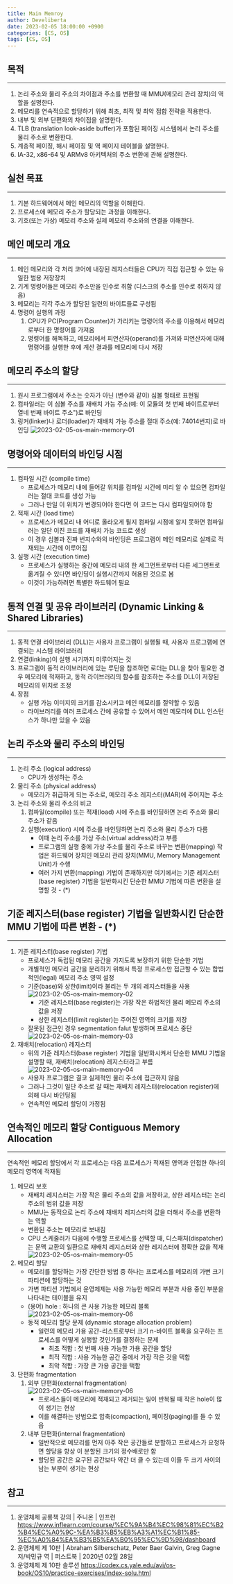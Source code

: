 ```yaml
---
title: Main Memroy
author: Develiberta
date: 2023-02-05 18:00:00 +0900
categories: [CS, OS]
tags: [CS, OS]
---
```



## 목적
---
1. 논리 주소와 물리 주소의 차이점과 주소를 변환할 때 MMU(메모리 관리 장치)의 역할을 설명한다.
2. 메모리를 연속적으로 할당하기 위해 최초, 최적 및 최악 접합 전략을 적용한다.
3. 내부 및 외부 단편화의 차이점을 설명한다.
4. TLB (translation look-aside buffer)가 포함된 페이징 시스템에서 논리 주소를 물리 주소로 변환한다.
5. 계층적 페이징, 해시 페이징 및 역 페이지 테이블을 설명한다.
6. IA-32, x86-64 및 ARMv8 아키텍처의 주소 변환에 관해 설명한다.

## 실천 목표
---
1. 기본 하드웨어에서 메인 메모리의 역할을 이해한다.
2. 프로세스에 메모리 주소가 할당되는 과정을 이해한다.
3. 기호(또는 가상) 메모리 주소와 실제 메모리 주소와의 연결을 이해한다.

## 메인 메모리 개요
---
1. 메인 메모리와 각 처리 코어에 내장된 레지스터들은 CPU가 직접 접근할 수 있는 유일한 범용 저장장치
2. 기계 명령어들은 메모리 주소만을 인수로 취함 (디스크의 주소를 인수로 취하지 않음)
1. 메모리는 각각 주소가 할당된 일련의 바이트들로 구성됨
2. 명령어 실행의 과정
	1. CPU가 PC(Program Counter)가 가리키는 명령어의 주소를 이용해서 메모리로부터 한 명령어를 가져옴
	2. 명령어를 해독하고, 메모리에서 피연산자(operand)를 가져와 피연산자에 대해 명령어를 실행한 후에 계산 결과를 메모리에 다시 저장

## 메모리 주소의 할당
---
1. 원시 프로그램에서 주소는 숫자가 아닌 (변수와 같이) 심볼 형태로 표현됨
2. 컴파일러는 이 심볼 주소를 재배치 가능 주소(예: 이 모듈의 첫 번째 바이트로부터 열네 번째 바이트 주소")로 바인딩
3. 링커(linker)나 로더(loader)가 재배치 가능 주소를 절대 주소(예: 74014번지)로 바인딩
![2023-02-05-os-main-memory-01](/assets/img/illustrations/2023-02-05-os-main-memory-01.jpg)

## 명령어와 데이터의 바인딩 시점
---
1. 컴파일 시간 (compile time)
	- 프로세스가 메모리 내에 들어갈 위치를 컴파일 시간에 미리 알 수 있으면 컴파일러는 절대 코드를 생성 가능
	- 그러나 만일 이 위치가 변경되어야 한다면 이 코드는 다시 컴파일되어야 함
2. 적재 시간 (load time)
	- 프로세스가 메모리 내 어디로 올라오게 될지 컴파일 시점에 알지 못하면 컴파일러는 일단 이진 코드를 재배치 가능 코드로 생성
	- 이 경우 심볼과 진짜 번지수와의 바인딩은 프로그램이 메인 메모리로 실제로 적재되는 시간에 이루어짐
3. 실행 시간 (execution time)
	- 프로세스가 실행하는 중간에 메모리 내의 한 세그먼트로부터 다른 세그먼트로 옮겨질 수 있다면 바인딩이 실행시간까지 허용된 것으로 봄
	- 이것이 가능하려면 특별한 하드웨어 필요

## 동적 연결 및 공유 라이브러리 (Dynamic Linking & Shared Libraries)
---
1. 동적 연결 라이브러리 (DLL)는 사용자 프로그램이 실행될 때, 사용자 프로그램에 연결되는 시스템 라이브러리
2. 연결(linking)이 실행 시기까지 미루어지는 것
3. 프로그램이 동적 라이브러리에 있는 루틴을 참조하면 로더는 DLL을 찾아 필요한 경우 메모리에 적재하고, 동적 라이브러리의 함수를 참조하는 주소를 DLL이 저장된 메모리의 위치로 조정
4. 장점
	- 실행 가능 이미지의 크기를 감소시키고 메인 메모리를 절약할 수 있음 
	- 라이브러리를 여러 프로세스 간에 공유할 수 있어서 메인 메모리에 DLL 인스턴스가 하나만 있을 수 있음

## 논리 주소와 물리 주소의 바인딩
---
1. 논리 주소 (logical address)
	- CPU가 생성하는 주소
2. 물리 주소 (physical address)
	- 메모리가 취급하게 되는 주소로, 메모리 주소 레지스터(MAR)에 주어지는 주소
3. 논리 주소와 물리 주소의 비교
	1. 컴파일(compile) 또는 적재(load) 시에 주소를 바인딩하면 논리 주소와 물리 주소가 같음
	2. 실행(execution) 시에 주소를 바인딩하면 논리 주소와 물리 주소가 다름
		- 이때 논리 주소를 가상 주소(virtual address)라고 부름
		- 프로그램의 실행 중에 가상 주소를 물리 주소로 바꾸는 변환(mapping) 작업은 하드웨어 장치인 메모리 관리 장치(MMU, Memory Management Unit)가 수행
		- 여러 가지 변환(mapping) 기법이 존재하지만 여기에서는 기준 레지스터(base register) 기법을 일반화시킨 단순한 MMU 기법에 따른 변환을 설명할 것 - (*)

## 기준 레지스터(base register) 기법을 일반화시킨 단순한 MMU 기법에 따른 변환 - (*)
---
1. 기준 레지스터(base register) 기법
	- 프로세스가 독립된 메모리 공간을 가지도록 보장하기 위한 단순한 기법
	- 개별적인 메모리 공간을 분리하기 위해서 특정 프로세스만 접근할 수 있는 합법적인(legal) 메모리 주소 영역 설정
	- 기준(base)와 상한(limit)이라 불리는 두 개의 레지스터들을 사용
	![2023-02-05-os-main-memory-02](/assets/img/illustrations/2023-02-05-os-main-memory-02.jpg)
		- 기준 레지스터(base register)는 가장 작은 하법적인 물리 메모리 주소의 값을 저장
		- 상한 레지스터(limit register)는 주어진 영역의 크기를 저장
	- 잘못된 접근인 경우 segmentation falut 발생하며 프로세스 중단
	![2023-02-05-os-main-memory-03](/assets/img/illustrations/2023-02-05-os-main-memory-03.jpg)
2. 재배치(relocation) 레지스터
	- 위의 기준 레지스터(base register) 기법을 일반화시켜서 단순한 MMU 기법을 설명할 때, 재배치(relocation) 레지스터라고 부름
	![2023-02-05-os-main-memory-04](/assets/img/illustrations/2023-02-05-os-main-memory-04.jpg)
	- 사용자 프로그램은 결코 실제적인 물리 주소에 접근하지 않음
	- 그러나 그것이 일단 주소로 갈 때는 재배치 레지스터(relocation register)에 의해 다시 바인딩됨
	- 연속적인 메모리 할당이 가정됨

## 연속적인 메모리 할당 Contiguous Memory Allocation
---
연속적인 메모리 할당에서 각 프로세스는 다음 프로세스가 적재된 영역과 인접한 하나의 메모리 영역에 적재됨
1. 메모리 보호
	- 재배치 레지스터는 가장 작은 물리 주소의 값을 저장하고, 상한 레지스터는 논리 주소의 범위 값을 저장
	- MMU는 동적으로 논리 주소에 재배치 레지스터의 값을 더해서 주소를 변환하는 역할
	- 변환된 주소는 메모리로 보내짐
	- CPU 스케줄러가 다음에 수행할 프로세스를 선택할 때, 디스패처(dispatcher)는 문맥 교환의 일환으로 재배치 레지스터와 상한 레지스터에 정확한 값을 적재
	![2023-02-05-os-main-memory-05](/assets/img/illustrations/2023-02-05-os-main-memory-05.jpg)
2. 메모리 할당
	- 메모리를 할당하는 가장 간단한 방법 중 하나는 프로세스를 메모리의 가변 크기 파티션에 할당하는 것
	- 가변 파티션 기법에서 운영체제는 사용 가능한 메모리 부분과 사용 중인 부분을 나타내는 테이블을 유지
	- (용어) hole : 하나의 큰 사용 가능한 메모리 블록
	![2023-02-05-os-main-memory-06](/assets/img/illustrations/2023-02-05-os-main-memory-06.jpg)
	- 동적 메모리 할당 문제 (dynamic storage allocation problem)
		- 일련의 메모리 가용 공간-리스트로부터 크기 n-바이트 블록을 요구하는 프로세스를 어떻게 실행할 것인가를 결정하는 문제
			- 최초 적합 : 첫 번째 사용 가능한 가용 공간을 할당
			- 최적 적합 : 사용 가능한 공간 중에서 가장 작은 것을 택함
			- 최악 적합 : 가장 큰 가용 공간을 택함
3. 단편화 fragmentation
	1. 외부 단편화(external fragmentation)
	![2023-02-05-os-main-memory-06](/assets/img/illustrations/2023-02-05-os-main-memory-06.jpg)
		- 프로세스들이 메모리에 적재되고 제거되는 일이 반복될 때 작은 hole이 많이 생기는 현상
		- 이를 해결하는 방법으로 압축(compaction), 페이징(paging)를 들 수 있음
	2. 내부 단편화(internal fragmentation)
		- 일반적으로 메모리를 먼저 아주 작은 공간들로 분할하고 프로세스가 요청하면 할당을 항상 이 분할된 크기의 정수배로만 함
		- 할당된 공간은 요구된 공간보다 약간 더 클 수 있는데 이들 두 크기 사이의 남는 부분이 생기는 현상

## 참고
---
1. 운영체제 공룡책 강의 | 주니온 | 인프런
	https://www.inflearn.com/course/%EC%9A%B4%EC%98%81%EC%B2%B4%EC%A0%9C-%EA%B3%B5%EB%A3%A1%EC%B1%85-%EC%A0%84%EA%B3%B5%EA%B0%95%EC%9D%98/dashboard
2. 운영체제 제 10판 | Abraham Silberschatz, Peter Baer Galvin, Greg Gagne 저/박민규 역 | 퍼스트북 | 2020년 02월 28일
3. 운영체제 제 10판 솔루션
	https://codex.cs.yale.edu/avi/os-book/OS10/practice-exercises/index-solu.html